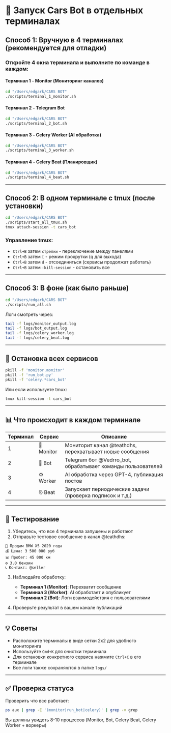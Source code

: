# 🚀 Запуск Cars Bot в отдельных терминалах

## Способ 1: Вручную в 4 терминалах (рекомендуется для отладки)

### Откройте 4 окна терминала и выполните по команде в каждом:

#### Терминал 1 - Monitor (Мониторинг каналов)
```bash
cd "/Users/edgark/CARS BOT"
./scripts/terminal_1_monitor.sh
```

#### Терминал 2 - Telegram Bot
```bash
cd "/Users/edgark/CARS BOT"
./scripts/terminal_2_bot.sh
```

#### Терминал 3 - Celery Worker (AI обработка)
```bash
cd "/Users/edgark/CARS BOT"
./scripts/terminal_3_worker.sh
```

#### Терминал 4 - Celery Beat (Планировщик)
```bash
cd "/Users/edgark/CARS BOT"
./scripts/terminal_4_beat.sh
```

---

## Способ 2: В одном терминале с tmux (после установки)

```bash
cd "/Users/edgark/CARS BOT"
./scripts/start_all_tmux.sh
tmux attach-session -t cars_bot
```

### Управление tmux:
- `Ctrl+B` затем `стрелки` - переключение между панелями
- `Ctrl+B` затем `[` - режим прокрутки (q для выхода)
- `Ctrl+B` затем `d` - отсоединиться (сервисы продолжат работать)
- `Ctrl+B` затем `:kill-session` - остановить все

---

## Способ 3: В фоне (как было раньше)

```bash
cd "/Users/edgark/CARS BOT"
./scripts/run_all.sh
```

Логи смотреть через:
```bash
tail -f logs/monitor_output.log
tail -f logs/bot_output.log  
tail -f logs/celery_worker.log
tail -f logs/celery_beat.log
```

---

## 🛑 Остановка всех сервисов

```bash
pkill -f 'monitor.monitor'
pkill -f 'run_bot.py'
pkill -f 'celery.*cars_bot'
```

Или если используете tmux:
```bash
tmux kill-session -t cars_bot
```

---

## 📊 Что происходит в каждом терминале

| Терминал | Сервис | Описание |
|----------|--------|----------|
| 1 | 📡 Monitor | Мониторит канал @teathdhs, перехватывает новые сообщения |
| 2 | 🤖 Bot | Telegram бот @Vedrro_bot, обрабатывает команды пользователей |
| 3 | ⚙️ Worker | AI обработка через GPT-4, публикация постов |
| 4 | ⏰ Beat | Запускает периодические задачи (проверка подписок и т.д.) |

---

## 🧪 Тестирование

1. Убедитесь, что все 4 терминала запущены и работают
2. Отправьте тестовое сообщение в канал @teathdhs:

```
🚗 Продам BMW X5 2020 года
💰 Цена: 3 500 000 руб
📊 Пробег: 45 000 км
⚙️ 3.0 бензин
📞 Контакт: @seller
```

3. Наблюдайте обработку:
   - **Терминал 1 (Monitor)**: Перехватит сообщение
   - **Терминал 3 (Worker)**: AI обработает и опубликует
   - **Терминал 2 (Bot)**: Логи взаимодействия с пользователями

4. Проверьте результат в вашем канале публикаций

---

## 💡 Советы

- Расположите терминалы в виде сетки 2x2 для удобного мониторинга
- Используйте `Cmd+K` для очистки терминала
- Для остановки конкретного сервиса нажмите `Ctrl+C` в его терминале
- Все логи также сохраняются в папке `logs/`

---

## ✅ Проверка статуса

Проверить что все работает:
```bash
ps aux | grep -E '(monitor|run_bot|celery)' | grep -v grep
```

Вы должны увидеть 8-10 процессов (Monitor, Bot, Celery Beat, Celery Worker + воркеры)

